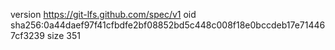 version https://git-lfs.github.com/spec/v1
oid sha256:0a44daef97f41cfbdfe2bf08852bd5c448c008f18e0bccdeb17e714467cf3239
size 351
